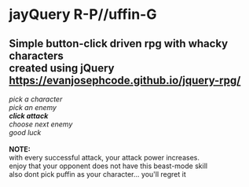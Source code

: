 # jayQuery R-P//uffin-G
## Simple button-click driven rpg with whacky characters<br>created using jQuery<br>https://evanjosephcode.github.io/jquery-rpg/
*pick a character*<br>
*pick an enemy*<br>
***click attack***<br>
*choose next enemy*<br>
*good luck*<br><br>
**NOTE:**<br> 
with every successful attack, your attack power increases.<br>
enjoy that your opponent does not have this beast-mode skill<br>
also dont pick puffin as your character... you'll regret it<br>

